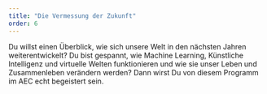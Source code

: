 ```yaml
---
title: "Die Vermessung der Zukunft"
order: 6
---
```

Du willst einen Überblick, wie sich unsere Welt in den nächsten Jahren weiterentwickelt? Du bist gespannt, wie Machine Learning, Künstliche Intelligenz und virtuelle Welten funktionieren und wie sie unser Leben und Zusammenleben verändern werden? Dann wirst Du von diesem Programm im AEC echt begeistert sein.